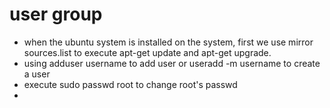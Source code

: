 # user group
- when the ubuntu system is installed on the system, first we use mirror sources.list to execute apt-get update and apt-get upgrade.
- using adduser username to add user or useradd -m username to create a user
- execute sudo passwd root to change root's passwd
- 